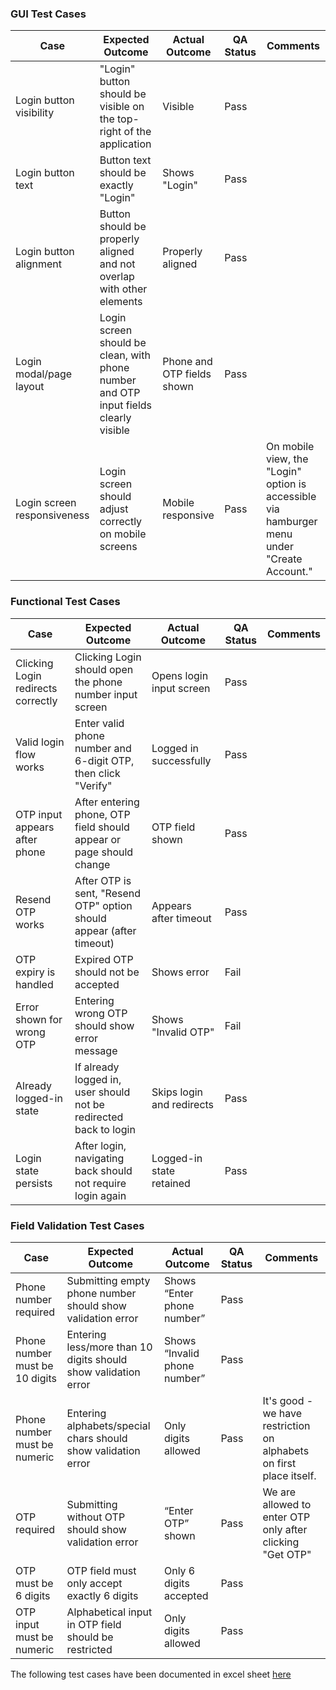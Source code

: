 ### GUI Test Cases

| Case                      | Expected Outcome                                                                 | Actual Outcome            | QA Status | Comments                                                                 |
|--------------------------|----------------------------------------------------------------------------------|---------------------------|-----------|--------------------------------------------------------------------------|
| Login button visibility  | "Login" button should be visible on the top-right of the application             | Visible                   | Pass      |                                                                          |
| Login button text        | Button text should be exactly "Login"                                            | Shows "Login"             | Pass      |                                                                          |
| Login button alignment   | Button should be properly aligned and not overlap with other elements            | Properly aligned          | Pass      |                                                                          |
| Login modal/page layout  | Login screen should be clean, with phone number and OTP input fields clearly visible | Phone and OTP fields shown | Pass      |                                                                          |
| Login screen responsiveness | Login screen should adjust correctly on mobile screens                      | Mobile responsive         | Pass      | On mobile view, the "Login" option is accessible via hamburger menu under "Create Account." |

### Functional Test Cases

| Case                         | Expected Outcome                                                                 | Actual Outcome             | QA Status | Comments |
|-----------------------------|----------------------------------------------------------------------------------|----------------------------|-----------|----------|
| Clicking Login redirects correctly | Clicking Login should open the phone number input screen                 | Opens login input screen   | Pass      |          |
| Valid login flow works      | Enter valid phone number and 6-digit OTP, then click "Verify"                   | Logged in successfully     | Pass      |          |
| OTP input appears after phone | After entering phone, OTP field should appear or page should change           | OTP field shown            | Pass      |          |
| Resend OTP works            | After OTP is sent, "Resend OTP" option should appear (after timeout)            | Appears after timeout      | Pass      |          |
| OTP expiry is handled       | Expired OTP should not be accepted                                               | Shows error                | Fail      |          |
| Error shown for wrong OTP   | Entering wrong OTP should show error message                                    | Shows "Invalid OTP"        | Fail      |          |
| Already logged-in state     | If already logged in, user should not be redirected back to login               | Skips login and redirects  | Pass      |          |
| Login state persists        | After login, navigating back should not require login again                     | Logged-in state retained   | Pass      |          |

### Field Validation Test Cases

| Case                         | Expected Outcome                                                              | Actual Outcome           | QA Status | Comments |
|-----------------------------|-------------------------------------------------------------------------------|--------------------------|-----------|----------|
| Phone number required        | Submitting empty phone number should show validation error                   | Shows “Enter phone number” | Pass      |          |
| Phone number must be 10 digits | Entering less/more than 10 digits should show validation error             | Shows “Invalid phone number” | Pass      |          |
| Phone number must be numeric | Entering alphabets/special chars should show validation error               | Only digits allowed       | Pass      | It's good - we have restriction on alphabets on first place itself. |
| OTP required                 | Submitting without OTP should show validation error                          | “Enter OTP” shown         | Pass      | We are allowed to enter OTP only after clicking "Get OTP" |
| OTP must be 6 digits         | OTP field must only accept exactly 6 digits                                  | Only 6 digits accepted    | Pass      |          |
| OTP input must be numeric    | Alphabetical input in OTP field should be restricted                         | Only digits allowed       | Pass      |          |

The following test cases have been documented in excel sheet [here](https://docs.google.com/spreadsheets/d/11nhrYHY-EBhT6sWdex27_Df46-2VOIaUdtUAHqwWpIM/edit?gid=0#gid=0)
